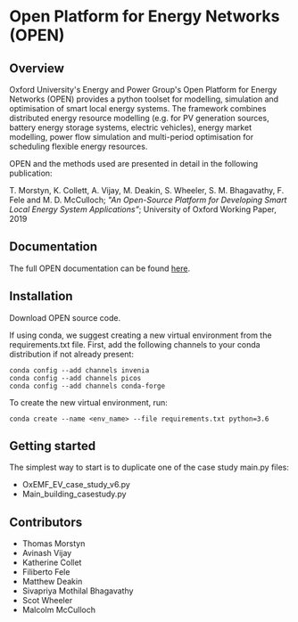 # Open Platform for Energy Networks (OPEN)

## Overview

Oxford University's Energy and Power Group's Open Platform for Energy Networks (OPEN) provides a python toolset for modelling, simulation and optimisation of smart local energy systems.
The framework combines distributed energy resource modelling (e.g. for PV generation sources, battery energy storage systems, electric vehicles), energy market modelling, power flow simulation and multi-period optimisation for scheduling flexible energy resources.

OPEN and the methods used are presented in detail in the following publication:

T. Morstyn, K. Collett, A. Vijay, M. Deakin, S. Wheeler, S. M. Bhagavathy, F. Fele and M. D. McCulloch; *"An Open-Source Platform for Developing Smart Local Energy System Applications”*; University of Oxford Working Paper, 2019

## Documentation

The full OPEN documentation can be found [here](https://open-platform-for-energy-networks.readthedocs.io).

## Installation

Download OPEN source code.

If using conda, we suggest creating a new virtual environment from the requirements.txt file.
First, add the following channels to your conda distribution if not already present:

    conda config --add channels invenia
    conda config --add channels picos
    conda config --add channels conda-forge

To create the new virtual environment, run:

    conda create --name <env_name> --file requirements.txt python=3.6

## Getting started

The simplest way to start is to duplicate one of the case study main.py files:
- OxEMF_EV_case_study_v6.py
- Main_building_casestudy.py


## Contributors

* Thomas Morstyn
* Avinash Vijay
* Katherine Collet
* Filiberto Fele
* Matthew Deakin
* Sivapriya Mothilal Bhagavathy
* Scot Wheeler
* Malcolm McCulloch
